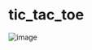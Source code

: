 # tic_tac_toe

![image](https://github.com/protomorphine/tic_tac_toe/assets/6265637/e15693f6-501a-4f0d-8547-6171a1f59213)
